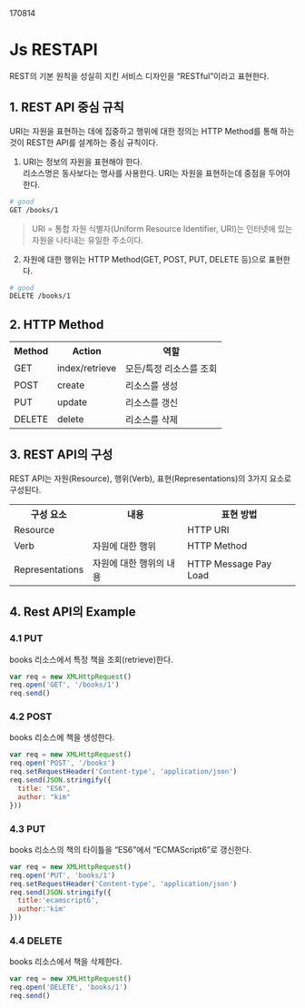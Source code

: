 170814

# Js RESTAPI

REST의 기본 원칙을 성실히 지킨 서비스 디자인을 “RESTful”이라고 표현한다.  

## 1. REST API 중심 규칙

URI는 자원을 표현하는 데에 집중하고 행위에 대한 정의는 HTTP Method를 통해 하는 것이 REST한 API를 설계하는 중심 규칙이다.  

1. URI는 정보의 자원을 표현해야 한다.   
리소스명은 동사보다는 명사를 사용한다. URI는 자원을 표현하는데 중점을 두어야 한다.  

```bash
# good
GET /books/1
```

> URI = 통합 자원 식별자(Uniform Resource Identifier, URI)는 인터넷에 있는 자원을 나타내는 유일한 주소이다.  

2. 자원에 대한 행위는 HTTP Method(GET, POST, PUT, DELETE 등)으로 표현한다.

```bash
# good
DELETE /books/1
```

## 2. HTTP Method

<table>
  <tr>
    <th>Method</th>
    <th>Action</th>
    <th>역할</th>
  </tr>
  <tr>
    <td>GET</td>
    <td>index/retrieve</td>
    <td>모든/특정 리소스를 조회</td>
  </tr>
  <tr>
    <td>POST</td>
    <td>create</td>
    <td>리소스를 생성</td>
  </tr>
  <tr>
    <td>PUT</td>
    <td>update</td>
    <td>리소스를 갱신</td>
  </tr>
  <tr>
    <td>DELETE</td>
    <td>delete</td>
    <td>리소스를 삭제</td>
  </tr>        
</table> 

## 3. REST API의 구성
REST API는 자원(Resource), 행위(Verb), 표현(Representations)의 3가지 요소로 구성된다.  

<table>
  <tr>
    <th>구성 요소</th>
    <th>내용</th>
    <th>표현 방법</th>
  </tr>
  <tr>
    <td>Resource</td>
    <td></td>
    <td>HTTP URI</td>
  </tr>
  <tr>
    <td>Verb</td>
    <td>자원에 대한 행위</td>
    <td>HTTP Method</td>
  </tr>
  <tr>
    <td>Representations</td>
    <td>자원에 대한 행위의 내용</td>
    <td>HTTP Message Pay Load</td>
  </tr>
</table>

## 4. Rest API의 Example

### 4.1 PUT

books 리소스에서 특정 책을 조회(retrieve)한다.

```js
var req = new XMLHttpRequest()
req.open('GET', '/books/1')
req.send()
```

### 4.2 POST

books 리소스에 책을 생성한다.  

```js
var req = new XMLHttpRequest()
req.open('POST', '/books')
req.setRequestHeader('Content-type', 'application/json')
req.send(JSON.stringify({
  title: "ES6",
  author: "kim"
}))

```

### 4.3 PUT

books 리소스의 책의 타이틀을 “ES6”에서 “ECMAScript6”로 갱신한다.

```js
var req = new XMLHttpRequest()
req.open('PUT', 'books/1')
req.setRequestHeader('Content-type', 'application/json')
req.send(JSON.stringify({
  title:'ecamscript6',
  author:'kim'
}))
```

### 4.4 DELETE
books 리소스에서 책을 삭제한다.

```js
var req = new XMLHttpRequest()
req.open('DELETE', 'books/1')
req.send()
```